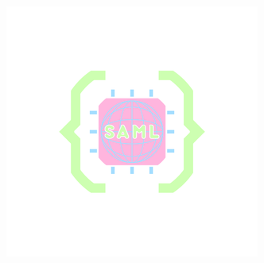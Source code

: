 <link rel="stylesheet" href="">
<div id="Presentation">
    <div class="center">
        <img class="Logo" src="./source/icon/[Saml] - 960.png"/>
    </div>
</div>